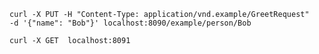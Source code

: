 
```curl
curl -X PUT -H "Content-Type: application/vnd.example/GreetRequest" 
-d '{"name": "Bob"}' localhost:8090/example/person/Bob
```


```curl
curl -X GET  localhost:8091
```

